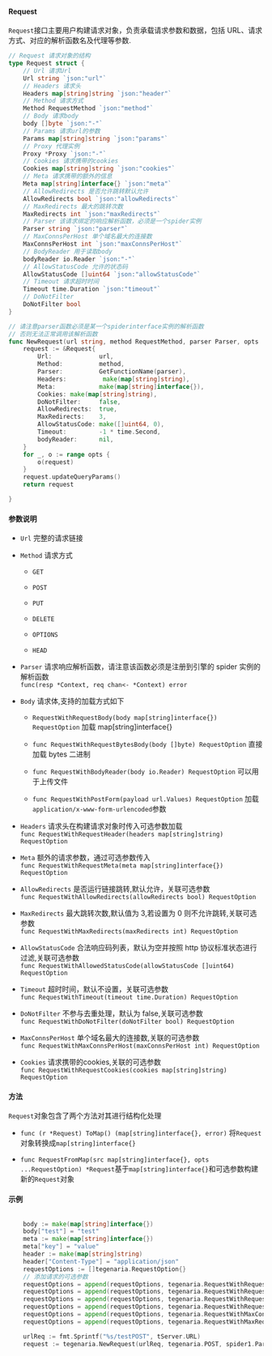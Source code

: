#### Request

`Request`接口主要用户构建请求对象，负责承载请求参数和数据，包括 URL、请求方式、对应的解析函数名及代理等参数.

```go
// Request 请求对象的结构
type Request struct {
	// Url 请求Url
	Url string `json:"url"`
	// Headers 请求头
	Headers map[string]string `json:"header"`
	// Method 请求方式
	Method RequestMethod `json:"method"`
	// Body 请求body
	body []byte `json:"-"`
	// Params 请求url的参数
	Params map[string]string `json:"params"`
	// Proxy 代理实例
	Proxy *Proxy `json:"-"`
	// Cookies 请求携带的cookies
	Cookies map[string]string `json:"cookies"`
	// Meta 请求携带的额外的信息
	Meta map[string]interface{} `json:"meta"`
	// AllowRedirects 是否允许跳转默认允许
	AllowRedirects bool `json:"allowRedirects"`
	// MaxRedirects 最大的跳转次数
	MaxRedirects int `json:"maxRedirects"`
	// Parser 该请求绑定的响应解析函数，必须是一个spider实例
	Parser string `json:"parser"`
	// MaxConnsPerHost 单个域名最大的连接数
	MaxConnsPerHost int `json:"maxConnsPerHost"`
	// BodyReader 用于读取body
	bodyReader io.Reader `json:"-"`
	// AllowStatusCode 允许的状态码
	AllowStatusCode []uint64 `json:"allowStatusCode"`
	// Timeout 请求超时时间
	Timeout time.Duration `json:"timeout"`
	// DoNotFilter
	DoNotFilter bool
}

// 请注意parser函数必须是某一个spiderinterface实例的解析函数
// 否则无法正常调用该解析函数
func NewRequest(url string, method RequestMethod, parser Parser, opts ...RequestOption) *Request {
	request := &Request{
		Url:             url,
		Method:          method,
		Parser:          GetFunctionName(parser),
		Headers:          make(map[string]string),
		Meta:            make(map[string]interface{}),
		Cookies: make(map[string]string),
		DoNotFilter:     false,
		AllowRedirects:  true,
		MaxRedirects:    3,
		AllowStatusCode: make([]uint64, 0),
		Timeout:         -1 * time.Second,
		bodyReader:      nil,
	}
	for _, o := range opts {
		o(request)
	}
	request.updateQueryParams()
	return request

}
```

#### 参数说明

- `Url` 完整的请求链接

- `Method` 请求方式

  - `GET`

  - `POST`

  - `PUT`

  - `DELETE`

  - `OPTIONS`

  - `HEAD`

- `Parser` 请求响应解析函数，请注意该函数必须是注册到引擎的 spider 实例的解析函数  
  `func(resp *Context, req chan<- *Context) error`

- `Body` 请求体,支持的加载方式如下

  - `RequestWithRequestBody(body map[string]interface{}) RequestOption` 加载 map[string]interface{}

  - `func RequestWithRequestBytesBody(body []byte) RequestOption` 直接加载 bytes 二进制

  - `func RequestWithBodyReader(body io.Reader) RequestOption` 可以用于上传文件

  - `func RequestWithPostForm(payload url.Values) RequestOption` 加载`application/x-www-form-urlencoded`参数

- `Headers` 请求头在构建请求对象时传入可选参数加载  
  `func RequestWithRequestHeader(headers map[string]string) RequestOption`

- `Meta` 额外的请求参数，通过可选参数传入  
  `func RequestWithRequestMeta(meta map[string]interface{}) RequestOption`

- `AllowRedirects` 是否运行链接跳转,默认允许，关联可选参数  
  `func RequestWithAllowRedirects(allowRedirects bool) RequestOption`

- `MaxRedirects` 最大跳转次数,默认值为 3,若设置为 0 则不允许跳转,关联可选参数  
  `func RequestWithMaxRedirects(maxRedirects int) RequestOption`

- `AllowStatusCode` 合法响应码列表，默认为空并按照 http 协议标准状态进行过滤,关联可选参数  
  `func RequestWithAllowedStatusCode(allowStatusCode []uint64) RequestOption`

- `Timeout` 超时时间，默认不设置，关联可选参数  
  `func RequestWithTimeout(timeout time.Duration) RequestOption`

- `DoNotFilter` 不参与去重处理，默认为 false,关联可选参数  
  `func RequestWithDoNotFilter(doNotFilter bool) RequestOption`

- `MaxConnsPerHost` 单个域名最大的连接数,关联的可选参数  
  `func RequestWithMaxConnsPerHost(maxConnsPerHost int) RequestOption`

- `Cookies` 请求携带的cookies,关联的可选参数  
`func RequestWithRequestCookies(cookies map[string]string) RequestOption`  

#### 方法
```Request```对象包含了两个方法对其进行结构化处理  

- ```func (r *Request) ToMap() (map[string]interface{}, error)``` 将```Request```对象转换成```map[string]interface{}```  

- ```func RequestFromMap(src map[string]interface{}, opts ...RequestOption) *Request```基于```map[string]interface{}```和可选参数构建新的```Request```对象

#### 示例

```go

	body := make(map[string]interface{})
	body["test"] = "test"
	meta := make(map[string]interface{})
	meta["key"] = "value"
	header := make(map[string]string)
	header["Content-Type"] = "application/json"
	requestOptions := []tegenaria.RequestOption{}
	// 添加请求的可选参数
	requestOptions = append(requestOptions, tegenaria.RequestWithRequestHeaders(header))
	requestOptions = append(requestOptions, tegenaria.RequestWithRequestBody(body))
	requestOptions = append(requestOptions, tegenaria.RequestWithRequestProxy(proxy))
	requestOptions = append(requestOptions, tegenaria.RequestWithRequestMeta(meta))
	requestOptions = append(requestOptions, tegenaria.RequestWithMaxConnsPerHost(16))
	requestOptions = append(requestOptions, tegenaria.RequestWithMaxRedirects(-1))

	urlReq := fmt.Sprintf("%s/testPOST", tServer.URL)
	request := tegenaria.NewRequest(urlReq, tegenaria.POST, spider1.Parser, requestOptions...)
```